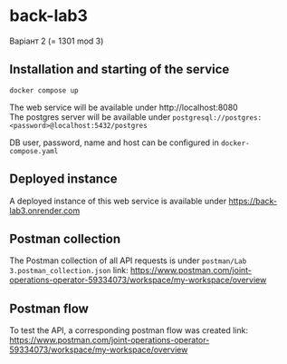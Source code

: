 # back-lab3
Варіант 2 (= 1301 mod 3)

## Installation and starting of the service

    docker compose up

The web service will be available under http://localhost:8080 <br>
The postgres server will be available under `postgresql://postgres:<password>@localhost:5432/postgres` <br>


DB user, password, name and host can be configured in `docker-compose.yaml`

## Deployed instance
A deployed instance of this web service is available under https://back-lab3.onrender.com


## Postman collection
The Postman collection of all API requests is under `postman/Lab 3.postman_collection.json`
link: https://www.postman.com/joint-operations-operator-59334073/workspace/my-workspace/overview

## Postman flow
To test the API, a corresponding postman flow was created
link: https://www.postman.com/joint-operations-operator-59334073/workspace/my-workspace/overview
